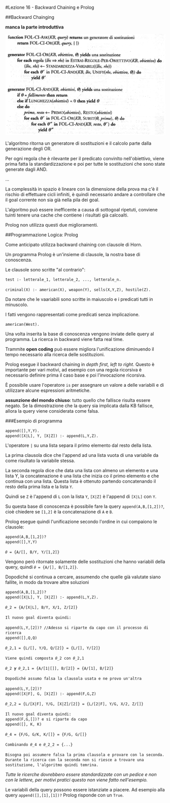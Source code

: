 #Lezione 16 - Backward Chaining e Prolog

##Backward Chainging

**manca la parte introduttiva**

![a](./immagini/l16-backward.png)

L'algoritmo ritorna un generatore di sostituzioni e il calcolo parte dalla generazione degli OR.

Per ogni regola che è rilevante per il predicato convinlto nell'obiettivo, viene prima fatta la standardizzazione e poi per tutte le sostituzioni che sono state generate dagli AND.

...

La complessità in spazio è lineare con la dimensione della prova ma c'è il rischio di effettuare cicli infiniti, è quindi necessario andare a controllare che il goal corrente non sia già nella pila dei goal.

L'algoritmo può essere inefficente a causa di sottogoal ripetuti, conviene tuinti tenere una cache che contiene i risultati già calcoalti.

Prolog non utilizza questi due miglioramenti.

##Programmazione Logica: Prolog

Come anticipato utilizza backward chaining con clausole di Horn.

Un programma Prolog è un'insieme di clausole, la nostra base di conoscenza.

Le clausole sono scritte "al contrario":

```
test :- letterale_1, letterale_2, ..., letterale_n.

criminal(X) :- american(X), weapon(Y), sells(X,Y,Z), hostile(Z).
```

Da notare che le vaariabili sono scritte in maiuscolo e i predicati tutti in minuscolo.

I fatti vengono rappresentati come predicati senza implicazione.

```
american(West).
```

Una volta inserita la base di conoscenza vengono inviate delle query al programma. La ricerca in backward viene fatta real time.

Trammite **open coding** può essere migliora l'unificazione diminuendo il tempo necessario alla ricerca delle sostituzioni.

Prolog esegue il backward chaining in *depth first, left to right*. Questo è importante per vari motivi, ad esempio con una regola ricorsiva è necessario definire prima il caso base e poi l'invocazione ricorsiva.

È possibile usare l'operatore `is` per assegnare un valore a delle variabili e di utilizzare alcune espressioni aritmetiche.

**assunzione del mondo chiuso**: tutto quello che fallisce risulta essere negato. Se la dimostrazione che la query sia implicata dalla KB fallisce, allora la query viene considerata come falsa.

###Esempio di programma

```
append([],Y,Y).
append([X|L], Y, [X|Z]) :- append(L,Y,Z).
```
L'operatore `|` su una lista separa il primo elemento dal resto della lista.

La prima clausola dice che l'append ad una lista vuota di una variabile da come risultato la variabile stessa.

La seconda regola dice che data una lista con almeno un elemento e una lista Y, la concatenazione è una lista che inizia co il primo elemento e che continua con una lista. Questa lista è ottenuto partendo concatenando il resto della prima lista e la lista `Y`. 

Quindi se `Z` è l'append di `L` con la lista `Y`, `[X|Z]` è l'append di `[X|L]` con `Y`.

Su questa base di conoscenza è possibile fare la query `append(A,B,[1,2])?`, cioè chiedere se `[1,2]` è la concatenazione di `A` e `B`.

Prolog esegue quindi l'unificazione secondo l'ordine in cui compaiono le clausole:

```
append(A,B,[1,2])?
append([],Y,Y)

𝜃 = {A/[], B/Y, Y/[1,2]}
```

Vengono però ritornate solamente delle sostituzioni che hanno variabili della query, quindi `𝜃 = {A/[], B/[1,2]}`.

Dopodiché si continua a cercare, assumendo che quelle già valutate siano fallite, in modo da trovare altre soluzioni

```
append(A,B,[1,2])?
append([X|L], Y, [X|Z]) :- append(L,Y,Z).

𝜃_2 = {A/[X|L], B/Y, X/1, Z/[2]}

Il nuovo goal diventa quindi:

append(L,Y,[2])? //Adesso si riparte da capo con il processo di ricerca
append([],Q,Q) 

𝜃_2,1 = {L/[], Y/Q, Q/[2]} = {L/[], Y/[2]}

Viene quindi composta 𝜃_2 con 𝜃_2,1

𝜃_2 𝜸 𝜃_2,1 = {A/[1|[]], B/[2]} = {A/[1], B/[2]}

Dopodiché assumo falsa la clausola usata e ne provo un'altra

append(L,Y,[2])?
append([X|F], G, [X|Z]) :- append(F,G,Z)

𝜃_2,2 = {L/[X|F], Y/G, [X|Z]/[2]} = {L/[2|F], Y/G, X/2, Z/[]}

Il nuovo goal diventa quindi: 
append(F,G,[])? e si riparte da capo
append([], K, K)

𝜃_4 = {F/G, G/K, K/[]} = {F/G, G/[]}

Combinando 𝜃_4 e 𝜃_2_2 = {...}

Bisogna poi assumere falsa la prima clausola e provare con la seconda.
Durante la ricerca con la seconda non si riesce a trovare una sostituzione, l'algoritmo quindi temrina.
```

*Tutte le ricerche dovrebbero essere standardizzate con un pedice e non con le lettere, per motivi pratici questo non viene fatto nell'esempio.*

Le variabili della query possono essere istanziate a piacere. Ad esempio alla query `append([],[1],[1])?` Prolog risponde con un `True`.